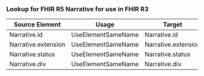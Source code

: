 ### Lookup for FHIR R5 Narrative for use in FHIR R3

| Source Element | Usage | Target |
| -------------- | ----- | ------ |
| Narrative.id | UseElementSameName | Narrative.id |
| Narrative.extension | UseElementSameName | Narrative.extension |
| Narrative.status | UseElementSameName | Narrative.status |
| Narrative.div | UseElementSameName | Narrative.div |
